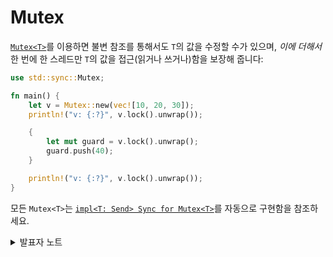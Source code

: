 # Mutex

[`Mutex<T>`](https://doc.rust-lang.org/std/sync/struct.Mutex.html)를 이용하면 불변 참조를 통해서도 `T`의 값을 수정할 수가 있으며, _이에 더해서_ 한 번에 한 스레드만 `T`의 값을 접근(읽거나 쓰거나)함을 보장해 줍니다:

```rust
use std::sync::Mutex;

fn main() {
    let v = Mutex::new(vec![10, 20, 30]);
    println!("v: {:?}", v.lock().unwrap());

    {
        let mut guard = v.lock().unwrap();
        guard.push(40);
    }

    println!("v: {:?}", v.lock().unwrap());
}
```

모든 `Mutex<T>`는 [`impl<T: Send> Sync for Mutex<T>`](https://doc.rust-lang.org/std/sync/struct.Mutex.html#impl-Sync-for-Mutex%3CT%3E)를 자동으로 구현함을 참조하세요.

<details>

<summary>발표자 노트</summary>

* 러스트의 `Mutex`는 오직 하나의 데이터만 담을 수 있는 컬렉션처럼 볼 수도 있습니다. 다른 컬렉션과 다른 점은, 그 데이터가 동시성 문제로부터 자유롭다는 점입니다.
  * `Mutex`는 뮤텍스를 획득하지 않으면 보호된 데이터에 접근하는 것이 불가능 하도록 디자인 되어 있습니다.
* `&Mutex<T>`에 대해 lock을 획득하면 `&mut T`를 얻을 수 있습니다. `MutexGuard`는 `&mut T`가 획득한 lock보다 오래 살아남지 않음을 보장합니다.
* `Mutex<T>`는 오직 `T`가 `Send`를 구현하는 경우에만 `Send`와 `Sync`를 구현합니다.
* 읽기-쓰기 lock은 `RwLock`을 사용합니다.
* **\[1]** 왜 `lock()`이 `Result`를 반환할까요?
  * `Mutex`를 획득한 스레드에서 패닉이 발생하면, 데이터가 올바르지 않은 상황이 될 수 있습니다. 이를 `Mutex`가 “중독(poisoned)” 되었다고 표현하며, 중독된 뮤텍스에서 `lock()`을 호출하면 실패하고 [`PoisonError`](https://doc.rust-lang.org/std/sync/struct.PoisonError.html)가 발생합니다. 이러한 오류로부터 데이터를 복구하기 위해 `into_inner()`를 호출할 수 있습니다.

**\[1]** 쓰레드가 패닉 상태에 빠져 바로 종료될 경우 정상적인 Drop이나 에러 처리가 누릭될 수 있다. 이럴 경우 어떤 오브젝트들이 비정상적인 상태에 있을 수 있고 이를 음독(Poisoned) 상태라고 한다.

뮤텍스 음독은 락을 잡고 있는 상태에 해당 쓰레드가 패닉한 상태이다. 이렇게 되면 다른 쓰레드들이 락을 잡을 수 없는 상태가 될 수 있다.

로그라켓에서 러스트 관련 좋은 블로그를 올리고 있고 [뮤텍스 음독과 여기에서 복구하는 방법](https://blog.logrocket.com/understanding-handling-rust-mutex-poisoning/) 등을 다루고 있다.



</details>
